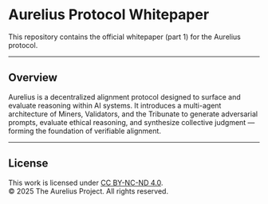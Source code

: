 # Aurelius Protocol Whitepaper

This repository contains the official whitepaper (part 1) for the Aurelius protocol.

---

## Overview

Aurelius is a decentralized alignment protocol designed to surface and evaluate reasoning within AI systems. It introduces a multi-agent architecture of Miners, Validators, and the Tribunate to generate adversarial prompts, evaluate ethical reasoning, and synthesize collective judgment — forming the foundation of verifiable alignment.

---

## License

This work is licensed under [CC BY-NC-ND 4.0](https://creativecommons.org/licenses/by-nc-nd/4.0/).  
© 2025 The Aurelius Project. All rights reserved.

